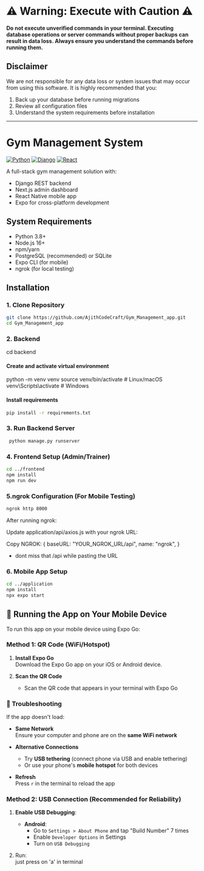 ﻿# ⚠️ Warning: Execute with Caution ⚠️

**Do not execute unverified commands in your terminal. Executing database operations or server commands without proper backups can result in data loss. Always ensure you understand the commands before running them.**

## Disclaimer

We are not responsible for any data loss or system issues that may occur from using this software. It is highly recommended that you:
1. Back up your database before running migrations
2. Review all configuration files
3. Understand the system requirements before installation

---

# Gym Management System
[![Python](https://img.shields.io/badge/Python-3.8+-blue.svg)](https://python.org)
[![Django](https://img.shields.io/badge/Django-4.2+-green.svg)](https://djangoproject.com)
[![React](https://img.shields.io/badge/React-18+-61DAFB.svg)](https://reactjs.org)

A full-stack gym management solution with:
- Django REST backend
- Next.js admin dashboard
- React Native mobile app
- Expo for cross-platform development

## System Requirements

- Python 3.8+
- Node.js 16+
- npm/yarn
- PostgreSQL (recommended) or SQLite
- Expo CLI (for mobile)
- ngrok (for local testing)

## Installation

### 1. Clone Repository

```bash
git clone https://github.com/AjithCodeCraft/Gym_Management_app.git
cd Gym_Management_app
```

### 2. Backend
cd backend

#### Create and activate virtual environment
python -m venv venv
source venv/bin/activate  # Linux/macOS
venv\Scripts\activate     # Windows

#### Install requirements
```bash
pip install -r requirements.txt
```

### 3. Run Backend Server
```bash
 python manage.py runserver
```
### 4. Frontend Setup (Admin/Trainer)
```bash
cd ../frontend
npm install
npm run dev
```


### 5.ngrok Configuration (For Mobile Testing)

```bash 
ngrok http 8000
```

After running ngrok:

Update application/api/axios.js with your ngrok URL:

Copy
NGROK: {
  baseURL: "YOUR_NGROK_URL/api",
  name: "ngrok",
}

- dont miss that /api while pasting the URL 


### 6. Mobile App Setup
```bash
cd ../application
npm install
npx expo start
```

## 📱 Running the App on Your Mobile Device

To run this app on your mobile device using Expo Go:
### **Method 1: QR Code (WiFi/Hotspot)**

1. **Install Expo Go**  
   Download the Expo Go app on your iOS or Android device.

2. **Scan the QR Code** 
   - Scan the QR code that appears in your terminal with Expo Go

### 🔧 Troubleshooting

If the app doesn't load:

- **Same Network**  
  Ensure your computer and phone are on the **same WiFi network**

- **Alternative Connections**  
  - Try **USB tethering** (connect phone via USB and enable tethering)
  - Or use your phone's **mobile hotspot** for both devices

- **Refresh**  
  Press `r` in the terminal to reload the app



### **Method 2: USB Connection (Recommended for Reliability)**
1. **Enable USB Debugging**:
   - **Android**:  
     - Go to `Settings > About Phone` and tap "Build Number" 7 times  
     - Enable `Developer Options` in Settings  
     - Turn on `USB Debugging`  
   
2. Run:  
  just press on 'a' in terminal 


